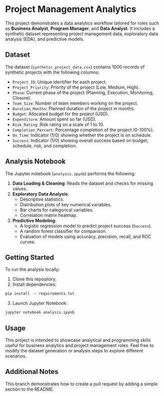 
# Project Management Analytics

This project demonstrates a data analytics workflow tailored for roles such as **Business Analyst**, **Program Manager**, and **Data Analyst**. It includes a synthetic dataset representing project management data, exploratory data analysis (EDA), and predictive models.

## Dataset

The dataset (`synthetic_project_data.csv`) contains 1000 records of synthetic projects with the following columns:

- `Project_ID`: Unique identifier for each project.
- `Project_Priority`: Priority of the project (Low, Medium, High).
- `Phase`: Current phase of the project (Planning, Execution, Monitoring, Closure).
- `Team_Size`: Number of team members working on the project.
- `Duration_Months`: Planned duration of the project in months.
- `Budget`: Allocated budget for the project (USD).
- `Expenditure`: Amount spent so far (USD).
- `Risk_Rating`: Risk rating on a scale of 1 to 10.
- `Completion_Percent`: Percentage completion of the project (0-100%).
- `On_Time`: Indicator (1/0) showing whether the project is on schedule.
- `Success`: Indicator (1/0) showing overall success based on budget, schedule, risk, and completion.

## Analysis Notebook

The Jupyter notebook (`analysis.ipynb`) performs the following:

1. **Data Loading & Cleaning**: Reads the dataset and checks for missing values.
2. **Exploratory Data Analysis**:
   - Descriptive statistics.
   - Distribution plots of key numerical variables.
   - Bar charts for categorical variables.
   - Correlation matrix heatmap.
3. **Predictive Modeling**:
   - A logistic regression model to predict project success (`Success`).
   - A random forest classifier for comparison.
   - Evaluation of models using accuracy, precision, recall, and ROC curves.

## Getting Started

To run the analysis locally:

1. Clone this repository.
2. Install dependencies:

```bash
pip install -r requirements.txt
```

3. Launch Jupyter Notebook:

```bash
jupyter notebook analysis.ipynb
```

## Usage

This project is intended to showcase analytical and programming skills useful for business analytics and project management roles. Feel free to modify the dataset generation or analysis steps to explore different scenarios.

## Additional Notes

This branch demonstrates how to create a pull request by adding a simple section to the README.
